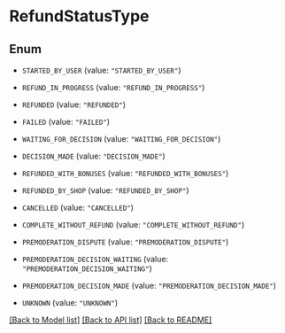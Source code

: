 # RefundStatusType

## Enum


* `STARTED_BY_USER` (value: `"STARTED_BY_USER"`)

* `REFUND_IN_PROGRESS` (value: `"REFUND_IN_PROGRESS"`)

* `REFUNDED` (value: `"REFUNDED"`)

* `FAILED` (value: `"FAILED"`)

* `WAITING_FOR_DECISION` (value: `"WAITING_FOR_DECISION"`)

* `DECISION_MADE` (value: `"DECISION_MADE"`)

* `REFUNDED_WITH_BONUSES` (value: `"REFUNDED_WITH_BONUSES"`)

* `REFUNDED_BY_SHOP` (value: `"REFUNDED_BY_SHOP"`)

* `CANCELLED` (value: `"CANCELLED"`)

* `COMPLETE_WITHOUT_REFUND` (value: `"COMPLETE_WITHOUT_REFUND"`)

* `PREMODERATION_DISPUTE` (value: `"PREMODERATION_DISPUTE"`)

* `PREMODERATION_DECISION_WAITING` (value: `"PREMODERATION_DECISION_WAITING"`)

* `PREMODERATION_DECISION_MADE` (value: `"PREMODERATION_DECISION_MADE"`)

* `UNKNOWN` (value: `"UNKNOWN"`)


[[Back to Model list]](../README.md#documentation-for-models) [[Back to API list]](../README.md#documentation-for-api-endpoints) [[Back to README]](../README.md)


